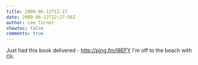 ```yaml
---
title: 2009-06-12T12-27
date: 2009-06-12T12:27:56Z
author: Lee Turner
showtoc: false
comments: true
---
```


Just had this book delivered - http://ping.fm/I8EFY I'm off to the beach with Oli.

